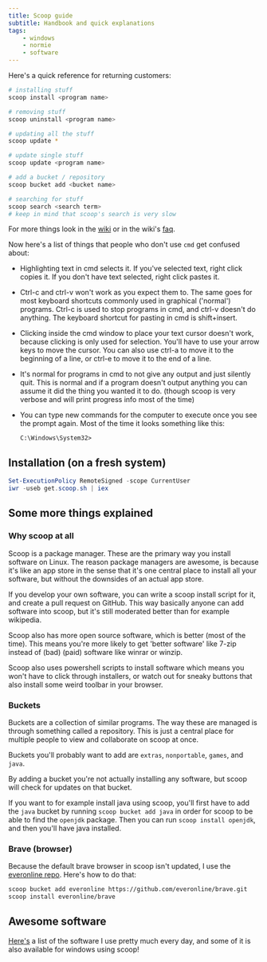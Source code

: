 ```yaml
---
title: Scoop guide
subtitle: Handbook and quick explanations
tags:
    - windows
    - normie
    - software
---
```


Here's a quick reference for returning customers:

```bash
# installing stuff
scoop install <program name>

# removing stuff
scoop uninstall <program name>

# updating all the stuff
scoop update *

# update single stuff
scoop update <program name>

# add a bucket / repository
scoop bucket add <bucket name>

# searching for stuff
scoop search <search term>
# keep in mind that scoop's search is very slow
```

For more things look in the [wiki](https://github.com/lukesampson/scoop/wiki)
or in the wiki's [faq](https://github.com/lukesampson/scoop/wiki/FAQ).

Now here's a list of things that people who don't use `cmd` get confused about:

- Highlighting text in cmd selects it. If you've selected text, right click
	copies it. If you don't have text selected, right click pastes it.
- Ctrl-c and ctrl-v won't work as you expect them to. The same goes for most
	keyboard shortcuts commonly used in graphical ('normal') programs. Ctrl-c is
	used to stop programs in cmd, and ctrl-v doesn't do anything. The keyboard
	shortcut for pasting in cmd is shift+insert.
- Clicking inside the cmd window to place your text cursor doesn't work,
	because clicking is only used for selection. You'll have to use your arrow
	keys to move the cursor. You can also use ctrl-a to move it to the beginning
	of a line, or ctrl-e to move it to the end of a line.
- It's normal for programs in cmd to not give any output and just silently
	quit. This is normal and if a program doesn't output anything you can assume
	it did the thing you wanted it to do. (though scoop is very verbose and will
	print progress info most of the time)
- You can type new commands for the computer to execute once you see the prompt
	again. Most of the time it looks something like this:
  
  ```
  C:\Windows\System32> 
	```

## Installation (on a fresh system)

```powershell
Set-ExecutionPolicy RemoteSigned -scope CurrentUser
iwr -useb get.scoop.sh | iex
```

## Some more things explained

### Why scoop at all

Scoop is a package manager. These are the primary way you install software on
Linux. The reason package managers are awesome, is because it's like an app
store in the sense that it's one central place to install all your software,
but without the downsides of an actual app store.

If you develop your own software, you can write a scoop install script for it,
and create a pull request on GitHub. This way basically anyone can add software
into scoop, but it's still moderated better than for example wikipedia.

Scoop also has more open source software, which is better (most of the time).
This means you're more likely to get 'better software' like 7-zip instead of
(bad) (paid) software like winrar or winzip.

Scoop also uses powershell scripts to install software which means you won't
have to click through installers, or watch out for sneaky buttons that also
install some weird toolbar in your browser.

### Buckets

Buckets are a collection of similar programs. The way these are managed is
through something called a repository. This is just a central place for
multiple people to view and collaborate on scoop at once.

Buckets you'll probably want to add are `extras`, `nonportable`, `games`, and
`java`.

By adding a bucket you're not actually installing any software, but scoop will
check for updates on that bucket.

If you want to for example install java using scoop, you'll first have to add
the `java` bucket by running `scoop bucket add java` in order for scoop to be
able to find the `openjdk` package. Then you can run `scoop install openjdk`,
and then you'll have java installed.

### Brave (browser)

Because the default brave browser in scoop isn't updated, I use the [everonline
repo](https://github.com/everonline/brave). Here's how to do that:

```bash
scoop bucket add everonline https://github.com/everonline/brave.git
scoop install everonline/brave
```

## Awesome software

[Here's](/post/software#pc-software) a list of the software I use pretty much every day,
and some of it is also available for windows using scoop!
